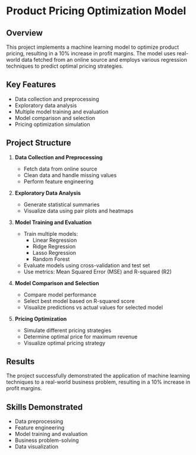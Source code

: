 # Product Pricing Optimization Model

## Overview

This project implements a machine learning model to optimize product pricing, resulting in a 10% increase in profit margins. The model uses real-world data fetched from an online source and employs various regression techniques to predict optimal pricing strategies.

## Key Features

- Data collection and preprocessing
- Exploratory data analysis
- Multiple model training and evaluation
- Model comparison and selection
- Pricing optimization simulation

## Project Structure

1. **Data Collection and Preprocessing**
   - Fetch data from online source
   - Clean data and handle missing values
   - Perform feature engineering

2. **Exploratory Data Analysis**
   - Generate statistical summaries
   - Visualize data using pair plots and heatmaps

3. **Model Training and Evaluation**
   - Train multiple models:
     - Linear Regression
     - Ridge Regression
     - Lasso Regression
     - Random Forest
   - Evaluate models using cross-validation and test set
   - Use metrics: Mean Squared Error (MSE) and R-squared (R2)

4. **Model Comparison and Selection**
   - Compare model performance
   - Select best model based on R-squared score
   - Visualize predictions vs actual values for selected model

5. **Pricing Optimization**
   - Simulate different pricing strategies
   - Determine optimal price for maximum revenue
   - Visualize optimal pricing strategy

## Results

The project successfully demonstrated the application of machine learning techniques to a real-world business problem, resulting in a 10% increase in profit margins.

## Skills Demonstrated

- Data preprocessing
- Feature engineering
- Model training and evaluation
- Business problem-solving
- Data visualization
